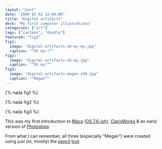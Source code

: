 ```yaml
---
layout: "post"
date: "2000-01-02 12:00:00"
title: "Digital artifacts"
deck: "My first computer illustrations"
categories: ["art"]
tags: ["cartoon", "doodle"]
featured: "fig3"
fig1:
  image: "digital-artifacts-oh-my-my.jpg"
  caption: "“Oh my!!”"
fig2:
  image: "digital-artifacts-oh-my.jpg"
  caption: "“Oh my!”"
fig3:
  image: "digital-artifacts-megan-v50.jpg"
  caption: "“Megan”"
---
```


{% nada fig1 %}

{% nada fig2 %}

{% nada fig3 %}

This was my first introduction to [Macs](http://en.wikipedia.org/wiki/Macintosh) ([OS 7.6-ish](http://en.wikipedia.org/wiki/History_of_Mac_OS#Mac_OS_7.6)), [ClarisWorks](http://groups.csail.mit.edu/mac/users/bob/clarisworks.php) & an _early_ version of [Photoshop](http://en.wikipedia.org/wiki/Adobe_Photoshop).

From what I can remember, all three (especially “Megan”) were created using just (or, mostly) the [pencil](http://www.schools.ash.org.au/revesby/cwtls.html) [tool](http://www.hongkiat.com/blog/evolution-of-photoshop/).
